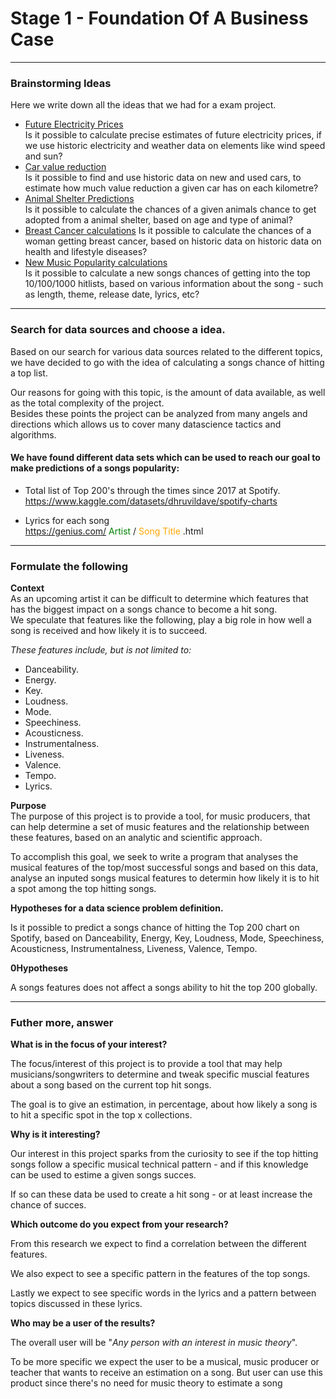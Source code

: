 # Stage 1 - Foundation Of A Business Case

***

### Brainstorming Ideas
Here we write down all the ideas that we had for a exam project.

- <u>Future Electricity Prices</u>\
Is it possible to calculate precise estimates of future electricity prices, if we use historic electricity and weather data on elements like 
wind speed and sun?
- <u>Car value reduction</u>\
Is it possible to find and use historic data on new and used cars, to estimate how much value reduction a given car has 
on each kilometre?
- <u>Animal Shelter Predictions</u>\
Is it possible to calculate the chances of a given animals chance to get adopted from a animal shelter, based on age 
and type of animal?
- <u>Breast Cancer calculations</u>
Is it possible to calculate the chances of a woman getting breast cancer, based on historic data on historic data on 
health and lifestyle diseases?
- <u>New Music Popularity calculations</u>\
Is it possible to calculate a new songs chances of getting into the top 10/100/1000 hitlists, based on various 
information about the song - such as length, theme, release date, lyrics, etc?
***
### Search for data sources and choose a idea.
Based on our search for various data sources related to the different topics, we have decided to go with the idea of 
calculating a songs chance of hitting a top list.

Our reasons for going with this topic, is the amount of data available, as well as the total complexity of the project.\
Besides these points the project can be analyzed from many angels and directions which allows us to cover many datascience tactics and algorithms.

#### We have found different data sets which can be used to reach our goal to make predictions of a songs popularity:

- Total list of Top 200's through the times since 2017 at Spotify.\
https://www.kaggle.com/datasets/dhruvildave/spotify-charts


- Lyrics for each song\
https://genius.com/ <span style="color: green">Artist</span> / <span style="color: orange">Song Title </span><span>.html</span>

***
### Formulate the following

**Context**\
As an upcoming artist it can be difficult to determine which features that has the biggest impact on a songs chance to become a hit song.\
We speculate that features like the following, play a big role in how well a song is received and how likely it is to succeed.


*These features include, but is not limited to:* 
  - Danceability.
  - Energy.
  - Key.
  - Loudness.
  - Mode.
  - Speechiness.
  - Acousticness.
  - Instrumentalness.
  - Liveness.
  - Valence.
  - Tempo.
  - Lyrics.
  


**Purpose**\
The purpose of this project is to provide a tool, for music producers, that can help determine a set of music features and the relationship between these features, based on an analytic and scientific approach.

To accomplish this goal, we seek to write a program that analyses the musical features of the top/most successful songs and based on this data, analyse an inputed songs musical features to determin how likely it is to hit a spot among the top hitting songs.


**Hypotheses for a data science problem definition.**

Is it possible to predict a songs chance of hitting the Top 200 chart on Spotify, based on Danceability, Energy, Key, Loudness, Mode, Speechiness, Acousticness, Instrumentalness, Liveness, Valence, Tempo.

**0Hypotheses**

A songs features does not affect a songs ability to hit the top 200 globally.

***

### Futher more, answer 

**What is in the focus of your interest?**

The focus/interest of this project is to provide a tool that may help musicians/songwriters to determine and tweak specific muscial features about a song based on the current top hit songs.

The goal is to give an estimation, in percentage, about how likely a song is to hit a specific spot in the top x collections. 


**Why is it interesting?**

Our interest in this project sparks from the curiosity to see if the top hitting songs follow a specific musical technical pattern - and if this knowledge can be used to estime a given songs succes.

If so can these data be used to create a hit song - or at least increase the chance of succes.


**Which outcome do you expect from your research?**

From this research we expect to find a correlation between the different features.

We also expect to see a specific pattern in the features of the top songs.

Lastly we expect to see specific words in the lyrics and a pattern between topics discussed in these lyrics. 


**Who may be a user of the results?**

The overall user will be "*Any person with an interest in music theory*".

To be more specific we expect the user to be a musical, music producer or teacher that wants to receive an estimation on a song. But user can use this product since there's no need for music theory to estimate a song

